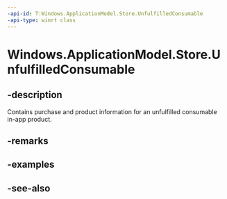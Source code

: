```yaml
---
-api-id: T:Windows.ApplicationModel.Store.UnfulfilledConsumable
-api-type: winrt class
---
```


<!-- Class syntax.
public class UnfulfilledConsumable : Windows.ApplicationModel.Store.IUnfulfilledConsumable
-->

# Windows.ApplicationModel.Store.UnfulfilledConsumable

## -description
Contains purchase and product information for an unfulfilled consumable in-app product.

## -remarks

## -examples

## -see-also
